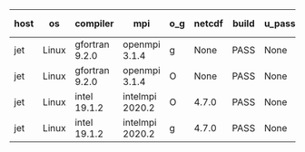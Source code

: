 

| host     | os       | compiler                              | mpi                      | o_g        | netcdf        | build       | u_pass          | u_fail          | s_pass            | s_fail            | e_pass             | e_fail             | nuopc_pass       | nuopc_fail       | artifacts link          |
|----------|----------|---------------------------------------|--------------------------|------------|---------------|-------------|-----------------|-----------------|-------------------|-------------------|--------------------|--------------------|------------------|------------------|-------------------------|
| jet | Linux | gfortran 9.2.0 | openmpi 3.1.4  | g | None  | PASS | None | None | None | None | None | None | None | None | <a href="https://github.com/esmf-org/esmf-test-artifacts/tree/5afe70bb106658b620af76a55eb18b959c582f15/develop/gfortran/9.2.0/g/openmpi/3.1.4" target="_blank">5afe70b</a> | 
| jet | Linux | gfortran 9.2.0 | openmpi 3.1.4  | O | None  | PASS | None | None | None | None | None | None | None | None | <a href="https://github.com/esmf-org/esmf-test-artifacts/tree/f26d42d90dc5014da8b24d4c8145b09bf0b86ee0/develop/gfortran/9.2.0/O/openmpi/3.1.4" target="_blank">f26d42d</a> | 
| jet | Linux | intel 19.1.2 | intelmpi 2020.2  | O | 4.7.0  | PASS | None | None | None | None | None | None | None | None | <a href="https://github.com/esmf-org/esmf-test-artifacts/tree/093f6ae1ee859066e335ac600a7b92ff771580c3/develop/intel/19.1.2/O/intelmpi/2020.2" target="_blank">093f6ae</a> | 
| jet | Linux | intel 19.1.2 | intelmpi 2020.2  | g | 4.7.0  | PASS | None | None | None | None | None | None | None | None | <a href="https://github.com/esmf-org/esmf-test-artifacts/tree/7f754edaf8af2568f919c05e1c2322b032b4d1bf/develop/intel/19.1.2/g/intelmpi/2020.2" target="_blank">7f754ed</a> | 
